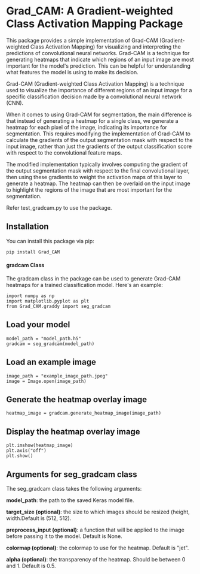 # Grad_CAM: A Gradient-weighted Class Activation Mapping Package

This package provides a simple implementation of Grad-CAM (Gradient-weighted Class Activation Mapping) for visualizing and interpreting the predictions of convolutional neural networks. Grad-CAM is a technique for generating heatmaps that indicate which regions of an input image are most important for the model's prediction. This can be helpful for understanding what features the model is using to make its decision.

Grad-CAM (Gradient-weighted Class Activation Mapping) is a technique used to visualize the importance of different regions of an input image for a specific classification decision made by a convolutional neural network (CNN).

When it comes to using Grad-CAM for segmentation, the main difference is that instead of generating a heatmap for a single class, we generate a heatmap for each pixel of the image, indicating its importance for segmentation. This requires modifying the implementation of Grad-CAM to calculate the gradients of the output segmentation mask with respect to the input image, rather than just the gradients of the output classification score with respect to the convolutional feature maps.

The modified implementation typically involves computing the gradient of the output segmentation mask with respect to the final convolutional layer, then using these gradients to weight the activation maps of this layer to generate a heatmap. The heatmap can then be overlaid on the input image to highlight the regions of the image that are most important for the segmentation.

Refer test_gradcam.py to use the package.

## Installation

You can install this package via pip:

```
pip install Grad_CAM
```

#### gradcam Class
The gradcam class in the package can be used to generate Grad-CAM heatmaps for a trained classification model. Here's an example:

```
import numpy as np
import matplotlib.pyplot as plt
from Grad_CAM.graddy import seg_gradcam
```

## Load your model

```
model_path = "model_path.h5"
gradcam = seg_gradcam(model_path)
```
## Load an example image

```
image_path = "example_image_path.jpeg"
image = Image.open(image_path)
```

## Generate the heatmap overlay image


```
heatmap_image = gradcam.generate_heatmap_image(image_path)
```

## Display the heatmap overlay image

```
plt.imshow(heatmap_image)
plt.axis("off")
plt.show()
```
## Arguments for seg_gradcam class
The seg_gradcam class takes the following arguments:

**model_path**: the path to the saved Keras model file.

**target_size (optional)**: the size to which images should be resized (height, width.Default is (512, 512).

**preprocess_input (optional)**: a function that will be applied to the image before passing it to the model. Default is None.

**colormap (optional)**: the colormap to use for the heatmap. Default is "jet".

**alpha (optional)**: the transparency of the heatmap. Should be between 0 and 1. Default is 0.5.
